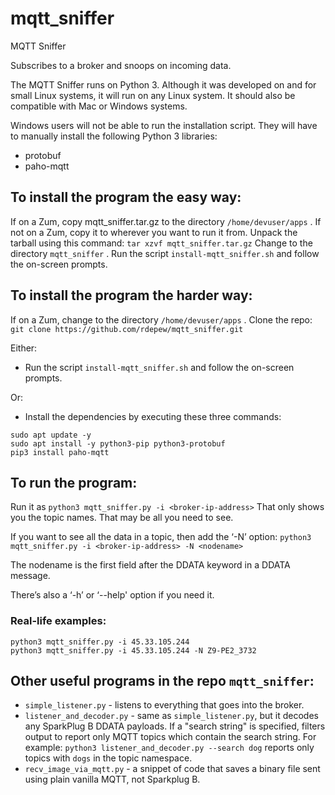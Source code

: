 # mqtt_sniffer

MQTT Sniffer

Subscribes to a broker and snoops on incoming data.

The MQTT Sniffer runs on Python 3. Although it was developed on and for
small Linux systems, it will run on any Linux system. It should also be
compatible with Mac or Windows systems.

Windows users will not be able to run the installation script. They will
have to manually install the following Python 3 libraries:

- protobuf
- paho-mqtt


## To install the program the easy way:

If on a Zum, copy mqtt_sniffer.tar.gz to the directory `/home/devuser/apps` .
If not on a Zum, copy it to wherever you want to run it from.
Unpack the tarball using this command: `tar xzvf mqtt_sniffer.tar.gz` 
Change to the directory `mqtt_sniffer` .
Run the script `install-mqtt_sniffer.sh` and follow the on-screen prompts.


## To install the program the harder way:

If on a Zum, change to the directory `/home/devuser/apps` .
Clone the repo: `git clone https://github.com/rdepew/mqtt_sniffer.git`

Either:
- Run the script `install-mqtt_sniffer.sh` and follow the on-screen prompts.

Or:
- Install the dependencies by executing these three commands:
```
sudo apt update -y
sudo apt install -y python3-pip python3-protobuf
pip3 install paho-mqtt
```


## To run the program:

Run it as
    `python3 mqtt_sniffer.py -i <broker-ip-address>`
That only shows you the topic names. That may be all you need to see.

If you want to see all the data in a topic, then add the ‘-N’ option:
    `python3 mqtt_sniffer.py -i <broker-ip-address> -N <nodename>`

The nodename is the first field after the DDATA keyword in a DDATA 
message.

There’s also a ‘-h’ or ‘--help' option if you need it.


### Real-life examples:

```
python3 mqtt_sniffer.py -i 45.33.105.244
python3 mqtt_sniffer.py -i 45.33.105.244 -N Z9-PE2_3732
```


## Other useful programs in the repo `mqtt_sniffer`:

* `simple_listener.py` - listens to everything that goes into the broker.
* `listener_and_decoder.py` - same as `simple_listener.py`, but it 
  decodes any SparkPlug B DDATA payloads.
  If a "search string" is specified, filters output to report only
  MQTT topics which contain the search string. For example:
  `python3 listener_and_decoder.py --search dog` reports only topics
  with `dogs` in the topic namespace.
* `recv_image_via_mqtt.py` - a snippet of code that saves a binary file sent
  using plain vanilla MQTT, not Sparkplug B.

